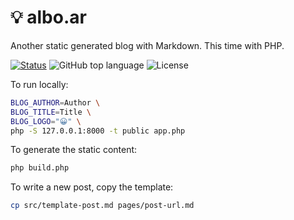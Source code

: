 # 💡 albo.ar

Another static generated blog with Markdown. This time with PHP.

[![Status](https://github.com/4lb0/blog/actions/workflows/build.yml/badge.svg)](https://github.com/4lb0/blog/actions/workflows/build.yml)
![GitHub top language](https://img.shields.io/github/languages/top/4lb0/blog)
![License](https://img.shields.io/github/license/4lb0/blog)

To run locally:

```bash
BLOG_AUTHOR=Author \
BLOG_TITLE=Title \
BLOG_LOGO="😀" \
php -S 127.0.0.1:8000 -t public app.php
```

To generate the static content:

```bash
php build.php
```

To write a new post, copy the template:

```bash
cp src/template-post.md pages/post-url.md
```
